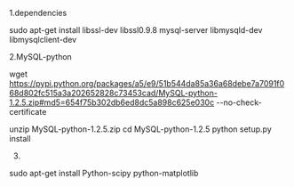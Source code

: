 
1.dependencies

sudo apt-get install libssl-dev libssl0.9.8 mysql-server libmysqld-dev libmysqlclient-dev

2.MySQL-python

wget https://pypi.python.org/packages/a5/e9/51b544da85a36a68debe7a7091f068d802fc515a3a202652828c73453cad/MySQL-python-1.2.5.zip#md5=654f75b302db6ed8dc5a898c625e030c --no-check-certificate

unzip MySQL-python-1.2.5.zip
cd MySQL-python-1.2.5
python setup.py install

3.
sudo apt-get install Python-scipy python-matplotlib